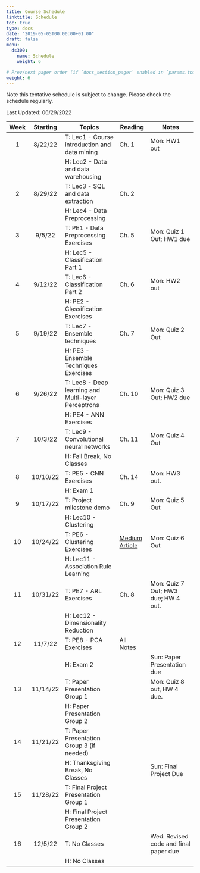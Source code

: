 ```yaml
---
title: Course Schedule
linktitle: Schedule
toc: true
type: docs
date: "2019-05-05T00:00:00+01:00"
draft: false
menu:
  ds300:
    name: Schedule
    weight: 6

# Prev/next pager order (if `docs_section_pager` enabled in `params.toml`)
weight: 6
---
```


Note this tentative schedule is subject to change. Please check the schedule regularly.

Last Updated: 06/29/2022

| Week | Starting |                         Topics                        |      Reading     |                 Notes                 |
|:----:|:--------:|-------------------------------------------------------|------------------|---------------------------------------|
|   1  |  8/22/22 | T: Lec1 - Course introduction and data mining         |       Ch. 1      | Mon: HW1 out                          |
|      |          | H: Lec2 - Data and data warehousing                   |                  |                                       |
|   2  |  8/29/22 | T: Lec3 - SQL and data extraction                     |       Ch. 2      |                                       |
|      |          | H: Lec4 - Data Preprocessing                          |                  |                                       |
|   3  |  9/5/22  | T: PE1 - Data Preprocessing Exercises                 |       Ch. 5      | Mon: Quiz 1 Out; HW1 due              |
|      |          | H: Lec5 - Classification Part 1                       |                  |                                       |
|   4  |  9/12/22 | T: Lec6 - Classification Part 2                       |       Ch. 6      | Mon: HW2 out                          |
|      |          | H: PE2 - Classification Exercises                     |                  |                                       |
|   5  |  9/19/22 | T: Lec7 - Ensemble techniques                         |       Ch. 7      | Mon: Quiz 2 Out                       |
|      |          | H: PE3 - Ensemble Techniques Exercises                |                  |                                       |
|   6  |  9/26/22 | T: Lec8 - Deep learning and   Multi-layer Perceptrons |      Ch. 10      | Mon: Quiz 3 Out; HW2 due              |
|      |          | H: PE4 - ANN Exercises                                |                  |                                       |
|   7  |  10/3/22 | T: Lec9 - Convolutional neural   networks             |      Ch. 11      | Mon: Quiz 4 Out                       |
|      |          | H: Fall Break, No Classes                             |                  |                                       |
|   8  | 10/10/22 | T: PE5 - CNN Exercises                                |      Ch. 14      | Mon: HW3 out.                         |
|      |          | H: Exam 1                                             |                  |                                       |
|   9  | 10/17/22 | T: Project milestone demo                             |       Ch. 9      | Mon: Quiz 5 Out                       |
|      |          | H: Lec10 - Clustering                                 |                  |                                       |
|  10  | 10/24/22 | T: PE6 - Clustering Exercises                         | [Medium Article](https://medium.com/analytics-vidhya/association-rule-mining-7f06401f0601) | Mon: Quiz 6 Out                       |
|      |          | H: Lec11 - Association Rule Learning                  |                  |                                       |
|  11  | 10/31/22 | T: PE7 - ARL Exercises                                |       Ch. 8      | Mon: Quiz 7 Out; HW3 due; HW 4 out.   |
|      |          | H: Lec12 - Dimensionality Reduction                   |                  |                                       |
|  12  |  11/7/22 | T: PE8 - PCA Exercises                                |     All Notes    |                                       |
|      |          | H: Exam 2                                             |                  | Sun: Paper Presentation due           |
|  13  | 11/14/22 | T: Paper Presentation Group 1                         |                  | Mon: Quiz 8 out, HW 4 due.            |
|      |          | H: Paper Presentation Group 2                         |                  |                                       |
|  14  | 11/21/22 | T: Paper Presentation Group 3 (if   needed)           |                  |                                       |
|      |          | H: Thanksgiving Break, No Classes                     |                  | Sun: Final Project Due                |
|  15  | 11/28/22 | T: Final Project Presentation Group 1                 |                  |                                       |
|      |          | H: Final Project Presentation Group 2                 |                  |                                       |
|  16  |  12/5/22 | T: No Classes                                         |                  | Wed: Revised code and final paper due |
|      |          | H: No Classes                                         |                  |                                       |